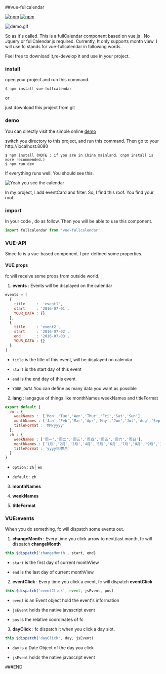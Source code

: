 ##vue-fullcalendar

[![npm](https://img.shields.io/npm/v/vue-fullcalendar.svg?maxAge=2592000?style=flat-square)]()
[![npm](https://img.shields.io/npm/dt/vue-fullcalendar.svg?maxAge=2592000?style=flat-square)]()

![demo.gif](http://g.recordit.co/vovteJ5m9o.gif)

So as it's called. This is a fullCalendar component based on vue.js . No Jquery or fullCalendar.js required. 
Currently, It only supports month view. I will use fc stands for vue-fullcalendar in following words.

Feel free to download it,re-develop it and use in your project.

### install

open your project and run this command.

```shell
$ npm install vue-fullcalendar
```
or

just download this project from git

### demo

You can directly visit the simple online [demo](http://wanderxx.github.io/fullcalendar)

switch you directory to this project, and run this command. Then go to your http://localhost:8080

```shell
$ npm install (NOTE : if you are in China mainland, cnpm install is more recommended.)
$ npm run dev
```

If everything runs well. You should see this.

![Yeah you see the calendar](http://upload-images.jianshu.io/upload_images/1678581-169e72e080ce5fad.png?imageMogr2/auto-orient/strip%7CimageView2/2/w/1240)

In my project, I add eventCard and filter. So, I find this roof. You find your roof.


### import

In your code , do as follow. Then you will be able to use this component.

```javascript
import fullcalendar from 'vue-fullcalendar'
```

### VUE-API

Since fc is a vue-based component. I pre-defined some properties.

#### VUE:props

fc will receive some props from outside world.

1. **events** : Events will be displayed on the calendar

```javascript
events = [
  {
    title     :  'event1',
    start     : '2016-07-01'，
    YOUR_DATA : {}
  },
  {
    title     : 'event2',
    start     : '2016-07-02',
    end       : '2016-07-03',
    YOUR_DATA : {}
  }
]         
```

- `title` is the title of this event, will be displayed on calendar

- `start` is the start day of this event

- `end` is the end day of this event

- `YOUR_DATA` You can define as many data you want as possible

2. **lang** : langague of things like monthNames weekNames and titleFormat

```javascript
export default {
  en : {
    weekNames :  ['Mon','Tue','Wen','Thur','Fri','Sat','Sun'],
    monthNames : ['Jan','Feb','Mar','Apr','May','Jun','Jul','Aug','Sep','Oct','Nov','Dec'],
    titleFormat : 'MM/yyyy'
  },
  zh : {
    weekNames : ['周一','周二','周三','周四','周五','周六','周日'],
    monthNames : ['1月','2月','3月','4月','5月','6月','7月','8月','9月','11月','12月'],
    titleFormat : 'yyyy年MM月'
  }
}
```

- `option` : `zh` | `en`

- `default` : `zh`

3. **monthNames** 

4. **weekNames**

5. **titleFormat**

### VUE:events

When you do something, fc will dispatch some events out.

1. **changeMonth** : Every time you click arrow to next/last month, fc will dispatch **changeMonth**

```javascript
this.$dispatch('changeMonth', start, end)
```

- `start` is the first day of current monthView

- `end` is the last day of current monthView

2. **eventClick** : Every time you click a event, fc will dispatch **eventClick**

```javascript
this.$dispatch('eventClick', event, jsEvent, pos)
```

- `event` is an Event object hold the event's information

- `jsEvent` holds the native javascript event

- `pos` is the relative coordinates of fc


3. **dayClick** : fc dispatch it when you click a day slot.

```javascript
this.$dispatch('dayClick', day, jsEvent)
```

- `day` is a Date Object of the day you click

- `jsEvent` holds the native javascript event

###END


      

